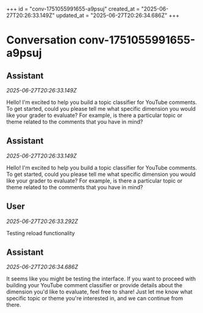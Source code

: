 +++
id = "conv-1751055991655-a9psuj"
created_at = "2025-06-27T20:26:33.149Z"
updated_at = "2025-06-27T20:26:34.686Z"
+++

# Conversation conv-1751055991655-a9psuj

## Assistant
_2025-06-27T20:26:33.149Z_

Hello! I'm excited to help you build a topic classifier for YouTube comments. To get started, could you please tell me what specific dimension you would like your grader to evaluate? For example, is there a particular topic or theme related to the comments that you have in mind?

## Assistant
_2025-06-27T20:26:33.149Z_

Hello! I'm excited to help you build a topic classifier for YouTube comments. To get started, could you please tell me what specific dimension you would like your grader to evaluate? For example, is there a particular topic or theme related to the comments that you have in mind?

## User
_2025-06-27T20:26:33.292Z_

Testing reload functionality

## Assistant
_2025-06-27T20:26:34.686Z_

It seems like you might be testing the interface. If you want to proceed with building your YouTube comment classifier or provide details about the dimension you'd like to evaluate, feel free to share! Just let me know what specific topic or theme you're interested in, and we can continue from there.